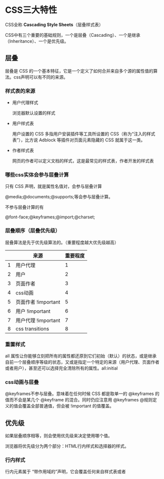 # CSS三大特性

CSS全称 **Cascading Style Sheets**（层叠样式表）

CSS中有三个重要的基础规则，一个是层叠（Cascading）、一个是继承（Inheritance）、一个是优先级。

## 层叠

层叠是 CSS 的一个基本特征，它是一个定义了如何合并来自多个源的属性值的算法。css声明可以有不同的来源。

### 样式表的来源

- 用户代理样式
  
  浏览器默认设置的样式

- 用户样式表
  
  用户设置的 CSS 多指用户安装插件等工具所设置的 CSS（称为“注入的样式表”），比方说 Adblock 等插件对页面元素隐藏的 CSS 就属于这一类。

- 作者样式表
  
  网页的作者可以定义文档的样式，这是最常见的样式表，作者开发的样式表

### 哪些css实体会参与层叠计算

只有 CSS 声明，就是属性名值对，会参与层叠计算

@media;@documents;@supports;等会参与层叠计算。

不参与层叠计算的有

@font-face;@keyframes;@import;@charset;

### 层叠顺序（层叠优先级）

层叠算法是先于优先级算法的。（重要程度越大优先级越高）

|     | 来源              | 重要程度 |
| --- | --------------- | ---- |
| 1   | 用户代理            | 1    |
| 2   | 用户              | 2    |
| 3   | 页面作者            | 3    |
| 4   | css动画           | 4    |
| 5   | 页面作者 !important | 5    |
| 6   | 用户 !important   | 6    |
| 7   | 用户代理 !important | 7    |
| 8   | css transitions | 8    |

### 重置样式

all 属性让你能够立刻把所有的属性都还原到它们初始（默认）的状态，或是继承自前一个层叠顺序等级的状态，又或是指定一个特定的来源（用户代理、页面作者或者用户），甚至还可以选择完全清除所有的属性。all:initial

### css动画与层叠

@keyframes不参与层叠。意味着在任何时候 CSS 都是取单一的 @keyframes 的值而不会是某几个 @keyframe 的混合。同时仍应注意用 @keyframes @规则定义的值会覆盖全部普通值，但会被 !important 的值覆盖。

## 优先级

如果层叠顺序相等，则会使用优先级来决定使用哪个值。

浏览器将优先级分为两个部分：HTML行内样式和选择器的样式。

### 行内样式

行内元素属于
“带作用域的”声明，它会覆盖任何来自样式表或者<style>标签的样式。行内样式没有选择器，因为它们直接作用于所在的元素。

为了在样式表里覆盖行内声明，需要为声明添加!important，这样能将它提升到一个更高
优先级的来源。但如果行内样式也被标记为!important，就无法覆盖它了。

### 选择器优先级

优先级就是分配给指定的 CSS 声明的一个权重，它由 匹配的选择器中的 每一种选择器类型的 数值 决定。

而当优先级与多个 CSS 声明中任意一个声明的优先级相等的时候，CSS 中最后的那个声明将会被应用到元素上。

不同类型的选择器有不同的优先级，ID选择器比类选择器优先级更高，实际上， ID
选择器的优先级比拥有任意多个类的选择器都高。

|     | 选择器类型                                         | 优先级 |
| --- | --------------------------------------------- | --- |
|     | 类型选择器（h1）、伪元素(::before)                       | 0   |
|     | 类选择器(.example)、属性选择器[type="input"]、伪类(:hover) | 1   |
|     | ID选择器                                         | 2   |

通用选择器（ *）和组合器（ >、 +、 ~）对优先级没有影响；否定伪类也对有衔接没有影响(:not())

### !important规则

当在一个样式声明中使用一个 `!important` 规则时，此声明将覆盖任何其他声明。虽然，从技术上讲，`!important` 与优先级无关，但它与最终的结果直接相关。使用 `!important` 是一个**坏习惯**，应该尽量避免，因为这破坏了样式表中的固有的级联规则 使得调试找 bug 变得更加困难了。

### 优先级标记

一个常用的表示优先级的方式是用数值形式来标记，通常用逗号隔开每个数。比如，“1,2,2”
表示选择器由 1 个 ID、 2 个类、 2 个标签组成。优先级最高的 ID 列为第一位，紧接着是类，最后是标签。

## 继承

在 css 中，每个[CSS 属性定义](https://developer.mozilla.org/zh-CN/docs/Web/CSS/Reference)的概述都指出了这个属性是默认继承的 ("Inherited: Yes") 还是默认不继承的 ("Inherited: no")。这决定了当你没有为元素的属性指定值时该如何计算值。

但不是所有的属性都能被继承。默认情况下，只有特定的一些属性能被继承，通常是我们
希望被继承的那些。它们主要是跟文本相关的属性： color、 font、 font-family、 font-size、font-weight、 font-variant、 font-style、 line-height、 letter-spacing、 text-align、text-indent、 text-transform、 white-space 以及 word-spacing。
还有一些其他的属性也可以被继承，比如列表属性： list-style、 list-style-type、list-style-position 以及 list-style-image。表格的边框属性 border-collapse 和 border-spacing 也能被继承。

当元素的一个**继承属性（inherited property****）**没有指定值时，则取父元素的同属性的[计算值 computed value (en-US)](https://developer.mozilla.org/en-US/docs/Web/CSS/computed_value "Currently only available in English (US)")

当元素的一个**非继承属性**没有指定值时，则取属性的[初始值 initial value](https://developer.mozilla.org/zh-CN/docs/Web/CSS/initial_value)（该值在该属性的概述里被指定）。

### inherit关键字

可以赋值给任意属性，[`inherit`](https://developer.mozilla.org/zh-CN/docs/Web/CSS/inherit) 关键字允许显式的声明继承性，它对继承和非继承属性都生效。

### initial关键字

有时，你需要撤销作用于某个元素的样式。这可以用 initial 关键字来实现。每一个 CSS
属性都有初始（默认）值。如果将 initial 值赋给某个属性，那么就会有效地将其重置为**默认
值**，这种操作相当于硬复位了该值。(all:initital)  (width:initial === width:auto)

需要注意的是initial与auto关键字不同，auto是width等属性的默认值，但不是所有属性的默认值，对很多属性来说甚至不是合法的值。比如border-width: auto 和 padding: auto 是非法的，因此不会生效。

### unset关键字

unset表示不固定值，特性如下，当前元素浏览器或用户设置的CSS忽略，然后如果是具有继承特性的CSS，如`color`, 则使用继承值；如果是没有继承特性的CSS属性，如`background-color`, 则使用初始值。(all:unset)。

### 简写属性

大多数简写属性可以省略一些值，只指定我们关注的值。但是要知道，这样做仍然会设置省
略的值，即它们会被隐式地设置为初始值。**这会默默覆盖在其他地方定义的样式**。

易于混淆的简写属性的顺序一般分为两种

- 上右下坐

        margin、padding等

- 水平垂直

        background-position、box-shadow等


